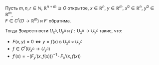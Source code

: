 Пусть $m, n, r \in \mathbb{N}$, $\mathbb{R}^{n+m} \supseteq O$ открытое, $x \in \mathbb{R}^n$, $y \in \mathbb{R}^m$, $x^0 \in \mathbb{R}^n$, $y^0 \in \mathbb{R}^m$,  
$F \in C^r(O \rightarrow \mathbb{R}^m)$  и $F'$ обратима.  

Тогда $\exists \text{окрестности } U_{x^0}, U_{y^0}$ и $f: U_{x^0} \rightarrow U_{y^0}$ такие, что:  
- $F(x, y) = 0 \Leftrightarrow y = f(x)$ в $U_{x^0} \times U_{y^0}$  
- $f \in C^r(U_{x^0} \rightarrow U_{y^0})$  
- $f'(x) = -(F_y'(x, f(x)))^{-1} \cdot F_x'(x, f(x))$